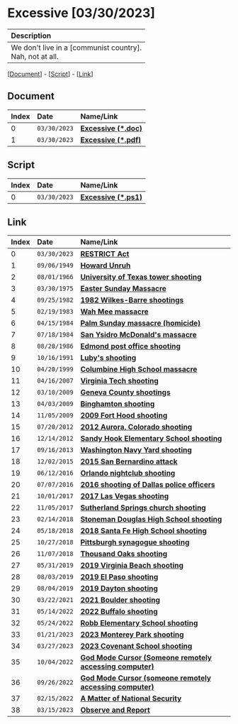 # Excessive [03/30/2023]

| Description |
|:------------|
| We don't live in a [communist country].<br> Nah, not at all. |

[[Document](#document)] - [[Script](#script)] - [[Link](#link)]

## Document

| Index | Date         | Name/Link                                                                                                            |
|:------|:-------------|:---------------------------------------------------------------------------------------------------------------------|
| 0     | `03/30/2023` | **[Excessive (*.doc)](https://github.com/mcc85s/FightingEntropy/blob/main/Docs/20230330/2023_0330-(Excessive).doc)** |
| 1     | `03/30/2023` | **[Excessive (*.pdf)](https://github.com/mcc85s/FightingEntropy/blob/main/Docs/20230330/2023_0330-(Excessive).pdf)** |

## Script

| Index | Date         | Name/Link                                                                                                            |
|:------|:-------------|:---------------------------------------------------------------------------------------------------------------------|
| 0     | `03/30/2023` | **[Excessive (*.ps1)](https://github.com/mcc85s/FightingEntropy/blob/main/Docs/20230330/2023_0330-(Excessive).ps1)** |

## Link

| Index | Date         | Name/Link                                                                                                                                                      |
|:------|:-------------|:---------------------------------------------------------------------------------------------------------------------------------------------------------------|
| 0     | `03/30/2023`   | **[RESTRICT Act](https://www.msn.com/en-us/news/technology/new-restrict-act-could-mean-20-years-in-prison-for-using-a-vpn-to-access-banned-apps/ar-AA19exSd)** |
| 1     | `09/06/1949` | **[Howard Unruh](https://en.wikipedia.org/wiki/Howard_Unruh)**                                                                                                 |
| 2     | `08/01/1966` | **[University of Texas tower shooting](https://en.wikipedia.org/wiki/University_of_Texas_tower_shooting)**                                                     |
| 3     | `03/30/1975` | **[Easter Sunday Massacre](https://en.wikipedia.org/wiki/Easter_Sunday_Massacre)**                                                                             |
| 4     | `09/25/1982` | **[1982 Wilkes-Barre shootings](https://en.wikipedia.org/wiki/1982_Wilkes-Barre_shootings)**                                                                   |
| 5     | `02/19/1983` | **[Wah Mee massacre](https://en.wikipedia.org/wiki/Wah_Mee_massacre)**                                                                                         |
| 6     | `04/15/1984` | **[Palm Sunday massacre (homicide)](https://en.wikipedia.org/wiki/Palm_Sunday_massacre_(homicide))**                                                           |
| 7     | `07/18/1984` | **[San Ysidro McDonald's massacre](https://en.wikipedia.org/wiki/San_Ysidro_McDonald%27s_massacre)**                                                           |
| 8     | `08/20/1986` | **[Edmond post office shooting](https://en.wikipedia.org/wiki/Edmond_post_office_shooting)**                                                                   |
| 9     | `10/16/1991` | **[Luby's shooting](https://en.wikipedia.org/wiki/Luby%27s_shooting)**                                                                                         |
| 10    | `04/20/1999` | **[Columbine High School massacre](https://en.wikipedia.org/wiki/Columbine_High_School_massacre)**                                                             |
| 11    | `04/16/2007` | **[Virginia Tech shooting](https://en.wikipedia.org/wiki/Virginia_Tech_shooting)**                                                                             |
| 12    | `03/10/2009` | **[Geneva County shootings](https://en.wikipedia.org/wiki/Geneva_County_shootings)**                                                                           |
| 13    | `04/03/2009` | **[Binghamton shooting](https://en.wikipedia.org/wiki/Binghamton_shooting)**                                                                                   |
| 14    | `11/05/2009` | **[2009 Fort Hood shooting](https://en.wikipedia.org/wiki/2009_Fort_Hood_shooting)**                                                                           |
| 15    | `07/20/2012` | **[2012 Aurora, Colorado shooting](https://en.wikipedia.org/wiki/2012_Aurora,_Colorado_shooting)**                                                             |
| 16    | `12/14/2012` | **[Sandy Hook Elementary School shooting](https://en.wikipedia.org/wiki/Sandy_Hook_Elementary_School_shooting)**                                               |
| 17    | `09/16/2013` | **[Washington Navy Yard shooting](https://en.wikipedia.org/wiki/Washington_Navy_Yard_shooting)**                                                               |
| 18    | `12/02/2015` | **[2015 San Bernardino attack](https://en.wikipedia.org/wiki/2015_San_Bernardino_attack)**                                                                     |
| 19    | `06/12/2016` | **[Orlando nightclub shooting](https://en.wikipedia.org/wiki/Orlando_nightclub_shooting)**                                                                     |
| 20    | `07/07/2016` | **[2016 shooting of Dallas police officers](https://en.wikipedia.org/wiki/2016_shooting_of_Dallas_police_officers)**                                           |
| 21    | `10/01/2017` | **[2017 Las Vegas shooting](https://en.wikipedia.org/wiki/2017_Las_Vegas_shooting)**                                                                           |
| 22    | `11/05/2017` | **[Sutherland Springs church shooting](https://en.wikipedia.org/wiki/Sutherland_Springs_church_shooting     )**                                                |
| 23    | `02/14/2018` | **[Stoneman Douglas High School shooting](https://en.wikipedia.org/wiki/Stoneman_Douglas_High_School_shooting)**                                               |
| 24    | `05/18/2018` | **[2018 Santa Fe High School shooting](https://en.wikipedia.org/wiki/2018_Santa_Fe_High_School_shooting)**                                                     |
| 25    | `10/27/2018` | **[Pittsburgh synagogue shooting](https://en.wikipedia.org/wiki/Pittsburgh_synagogue_shooting)**                                                               |
| 26    | `11/07/2018` | **[Thousand Oaks shooting](https://en.wikipedia.org/wiki/Thousand_Oaks_shooting)**                                                                             |
| 27    | `05/31/2019` | **[2019 Virginia Beach shooting](https://en.wikipedia.org/wiki/2019_Virginia_Beach_shooting)**                                                                 |
| 28    | `08/03/2019` | **[2019 El Paso shooting](https://en.wikipedia.org/wiki/2019_El_Paso_shooting)**                                                                               |
| 29    | `08/04/2019` | **[2019 Dayton shooting](https://en.wikipedia.org/wiki/2019_Dayton_shooting)**                                                                                 |
| 30    | `03/22/2021` | **[2021 Boulder shooting](https://en.wikipedia.org/wiki/2021_Boulder_shooting)**                                                                               |
| 31    | `05/14/2022` | **[2022 Buffalo shooting](https://en.wikipedia.org/wiki/2022_Buffalo_shooting)**                                                                               |
| 32    | `05/24/2022` | **[Robb Elementary School shooting](https://en.wikipedia.org/wiki/Robb_Elementary_School_shooting)**                                                           |
| 33    | `01/21/2023` | **[2023 Monterey Park shooting](https://en.wikipedia.org/wiki/2023_Monterey_Park_shooting)**                                                                   |
| 34    | `03/27/2023` | **[2023 Covenant School shooting](https://en.wikipedia.org/wiki/2023_Covenant_School_shooting)**                                                               |
| 35    | `10/04/2022`   | **[God Mode Cursor (Someone remotely accessing computer)](https://youtu.be/dU_5rdVkCD8)**                                                                      |
| 36    | `09/26/2022`   | **[God Mode Cursor (someone remotely accessing computer)](https://youtu.be/tW80Zj_H6Fw)**                                                                      |
| 37    | `02/15/2022`   | **[A Matter of National Security](https://youtu.be/e4VnZObiez8)**                                                                                              |
| 38    | `03/15/2023`   | **[Observe and Report](https://youtu.be/tPMwAM366go)**                                                                                                         |
